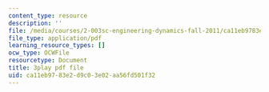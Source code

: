 ```yaml
---
content_type: resource
description: ''
file: /media/courses/2-003sc-engineering-dynamics-fall-2011/ca11eb9783e2d9c03e02aa56fd501f32_lFedznDnPZc.pdf
file_type: application/pdf
learning_resource_types: []
ocw_type: OCWFile
resourcetype: Document
title: 3play pdf file
uid: ca11eb97-83e2-d9c0-3e02-aa56fd501f32
---
```

